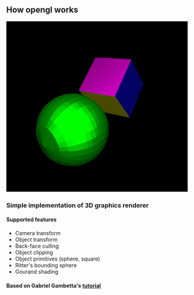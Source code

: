## How opengl works 

![Alt Text](https://github.com/jet-black/how-opengl-works/blob/master/demo/demo.gif?raw=true)

### Simple implementation of 3D graphics renderer

#### Supported features
* Camera transform
* Object transform
* Back-face culling
* Object clipping
* Object primitives (sphere, square)
* Ritter's bounding sphere
* Gourand shading

#### Based on Gabriel Gambetta's [tutorial](http://www.gabrielgambetta.com/computer-graphics-from-scratch/table-of-contents.html)



 
